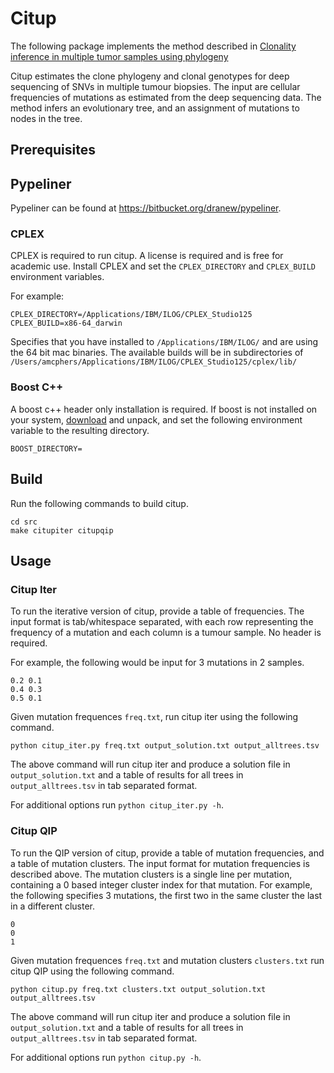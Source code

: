 # Citup 

The following package implements the method described in
[Clonality inference in multiple tumor samples using phylogeny](http://dx.doi.org/10.1093/bioinformatics/btv003)

Citup estimates the clone phylogeny and clonal genotypes for deep sequencing of SNVs in multiple tumour biopsies.
The input are cellular frequencies of mutations as estimated from the deep sequencing data.  The method infers an
evolutionary tree, and an assignment of mutations to nodes in the tree.

## Prerequisites

## Pypeliner

Pypeliner can be found at https://bitbucket.org/dranew/pypeliner.

### CPLEX

CPLEX is required to run citup.  A license is required and is free for academic use.  Install CPLEX and set the `CPLEX_DIRECTORY`
and `CPLEX_BUILD` environment variables.

For example:

```
CPLEX_DIRECTORY=/Applications/IBM/ILOG/CPLEX_Studio125
CPLEX_BUILD=x86-64_darwin
```

Specifies that you have installed to `/Applications/IBM/ILOG/` and are using the 64 bit mac binaries.  The available builds will
be in subdirectories of `/Users/amcphers/Applications/IBM/ILOG/CPLEX_Studio125/cplex/lib/`

### Boost C++

A boost c++ header only installation is required.  If boost is not installed on your system, [download](http://www.boost.org/users/download/)
and unpack, and set the following environment variable to the resulting directory.

```
BOOST_DIRECTORY=
```

## Build

Run the following commands to build citup.

```
cd src
make citupiter citupqip
```

## Usage

### Citup Iter

To run the iterative version of citup, provide a table of frequencies.  The input format is tab/whitespace separated, with each row
representing the frequency of a mutation and each column is a tumour sample.  No header is required.

For example, the following would be input for 3 mutations in 2 samples.

```
0.2 0.1
0.4 0.3
0.5 0.1
```

Given mutation frequences `freq.txt`, run citup iter using the following command.

```
python citup_iter.py freq.txt output_solution.txt output_alltrees.tsv
```

The above command will run citup iter and produce a solution file in `output_solution.txt` and a table
of results for all trees in `output_alltrees.tsv` in tab separated format.

For additional options run `python citup_iter.py -h`.

### Citup QIP

To run the QIP version of citup, provide a table of mutation frequencies, and a table of mutation clusters.
The input format for mutation frequencies is described above.  The mutation clusters is a single line per mutation,
containing a 0 based integer cluster index for that mutation.  For example, the following specifies 3 mutations, the
first two in the same cluster the last in a different cluster.

```
0
0
1
```

Given mutation frequences `freq.txt` and mutation clusters `clusters.txt` run citup QIP using the following command.

```
python citup.py freq.txt clusters.txt output_solution.txt output_alltrees.tsv
```

The above command will run citup iter and produce a solution file in `output_solution.txt` and a table
of results for all trees in `output_alltrees.tsv` in tab separated format.

For additional options run `python citup.py -h`.




